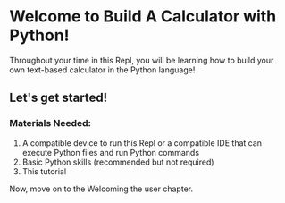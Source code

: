 # Welcome to Build A Calculator with Python!

Throughout your time in this Repl, you will be learning how to build your own text-based calculator in the Python language!

## Let's get started!

### Materials Needed:
1. A compatible device to run this Repl or a compatible IDE that can execute Python files and run Python commands
2. Basic Python skills (recommended but not required)
3. This tutorial

Now, move on to the Welcoming the user chapter.